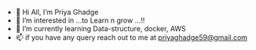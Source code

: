 - 👋 Hi All, I’m Priya Ghadge
- 👀 I’m interested in ...to Learn n grow ...!!
- 🌱 I’m currently learning Data-structure, docker, AWS 
- 📫 if you have any query reach out to me at priyaghadge59@gmail.com

<!---
priyaghadge99/priyaghadge99 is a ✨ special ✨ repository because its `README.md` (this file) appears on your GitHub profile.
You can click the Preview link to take a look at your changes.
--->
